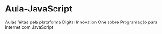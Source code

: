 # Aula-JavaScript
Aulas feitas pela plataforma Digital Innovation One sobre Programação para internet com JavaScript

